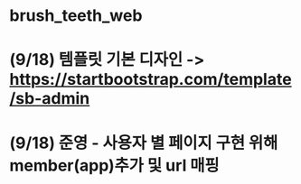 # brush_teeth_web
# (9/18) 템플릿 기본 디자인 -> https://startbootstrap.com/template/sb-admin
# (9/18) 준영 - 사용자 별 페이지 구현 위해 member(app)추가 및 url 매핑
